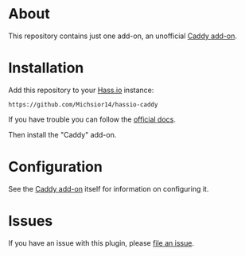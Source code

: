 # About

This repository contains just one add-on, an unofficial [Caddy add-on](https://github.com/Michsior14/hassio-caddy/tree/master/caddy).

# Installation

Add this repository to your [Hass.io](https://home-assistant.io/hassio/) instance:

`https://github.com/Michsior14/hassio-caddy`

If you have trouble you can follow the [official docs](https://home-assistant.io/hassio/installing_third_party_addons/).

Then install the "Caddy" add-on.

# Configuration

See the [Caddy add-on](https://github.com/Michsior14/hassio-caddy/tree/master/caddy) itself for information on configuring it.

# Issues

If you have an issue with this plugin, please [file an issue](https://github.com/Michsior14/hassio-caddy/issues).
